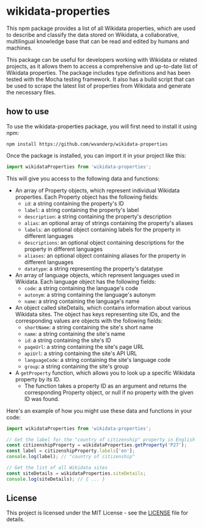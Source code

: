 # wikidata-properties

This npm package provides a list of all Wikidata properties, which are used to describe and classify the data stored on Wikidata, a collaborative, multilingual knowledge base that can be read and edited by humans and machines.

This package can be useful for developers working with Wikidata or related projects, as it allows them to access a comprehensive and up-to-date list of Wikidata properties. The package includes type definitions and has been tested with the Mocha testing framework. It also has a build script that can be used to scrape the latest list of properties from Wikidata and generate the necessary files.

## how to use

To use the wikidata-properties package, you will first need to install it using npm:

```shell
npm install https://github.com/wvanderp/wikidata-properties
```

Once the package is installed, you can import it in your project like this:

```js
import wikidataProperties from 'wikidata-properties';
```

This will give you access to the following data and functions:

* An array of Property objects, which represent individual Wikidata properties. Each Property object has the following fields:
  * `id`: a string containing the property's ID
  * `label`: a string containing the property's label
  * `description`: a string containing the property's description
  * `alias`: an optional array of strings containing the property's aliases
  * `labels`: an optional object containing labels for the property in different languages
  * `descriptions`: an optional object containing descriptions for the property in different languages
  * `aliases`: an optional object containing aliases for the property in different languages
  * `datatype`: a string representing the property's datatype
* An array of language objects, which represent languages used in Wikidata. Each language object has the following fields:
  * `code`: a string containing the language's code
  * `autonym`: a string containing the language's autonym
  * `name`: a string containing the language's name
* An object called siteDetails, which contains information about various Wikidata sites. The object has keys representing site IDs, and the corresponding values are objects with the following fields:
  * `shortName`: a string containing the site's short name
  * `name`: a string containing the site's name
  * `id`: a string containing the site's ID
  * `pageUrl`: a string containing the site's page URL
  * `apiUrl`: a string containing the site's API URL
  * `languageCode`: a string containing the site's language code
  * `group`: a string containing the site's group
* A `getProperty` function, which allows you to look up a specific Wikidata property by its ID.
  * The function takes a property ID as an argument and returns the corresponding Property object, or null if no property with the given ID was found.

Here's an example of how you might use these data and functions in your code:

```typescript
import wikidataProperties from 'wikidata-properties';

// Get the label for the "country of citizenship" property in English
const citizenshipProperty = wikidataProperties.getProperty('P27');
const label = citizenshipProperty.labels['en'];
console.log(label); // "country of citizenship"

// Get the list of all Wikidata sites
const siteDetails = wikidataProperties.siteDetails;
console.log(siteDetails); // { ... }
```

## License

This project is licensed under the MIT License - see the [LICENSE](LICENSE) file for details.


